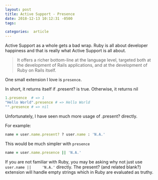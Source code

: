 ```yaml
---
layout: post
title: Active Support - Presence
date: 2018-12-13 10:12:31 -0500
tags:

categories:  article
---
```


Active Support as a whole gets a bad wrap. Ruby is all about developer happiness and that is really what Active Support is all about.

> It offers a richer bottom-line at the language level, targeted both at the development of Rails applications, and at the development of Ruby on Rails itself.

One small extension I love is `presence`.

In short, it returns itself if .present? is true. Otherwise, it returns nil

```ruby
1.presence  # => 1
"Hello World".presence # => Hello World
"".presence # => nil
```

Unfortunately, I have seen much more usage of .present? directly.

For example:

```ruby
name = user.name.present? ? user.name : 'N.A.'
```

This would be much simpler with `presence`

```ruby
name = user.name.presence || 'N.A.'
```

If you are not familiar with Ruby, you may be asking why not just use `user.name || 	'N.A.'` directly. The present? (and related blank?) extension will handle empty strings which in Ruby are evaluated as truthy.
